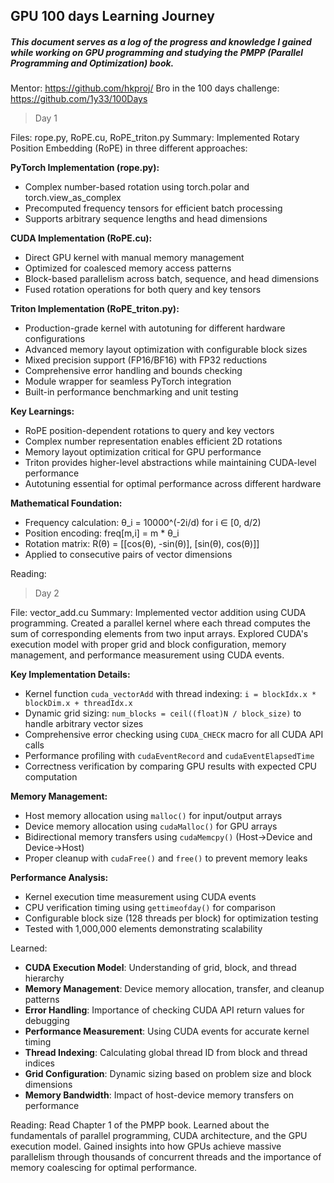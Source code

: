## GPU 100 days Learning Journey
##### This document serves as a log of the progress and knowledge I gained while working on GPU programming and studying the PMPP (Parallel Programming and Optimization) book.

Mentor: https://github.com/hkproj/
Bro in the 100 days challenge: https://github.com/1y33/100Days

> Day 1

Files: rope.py, RoPE.cu, RoPE_triton.py
Summary:
Implemented Rotary Position Embedding (RoPE) in three different approaches:

**PyTorch Implementation (rope.py):**
- Complex number-based rotation using torch.polar and torch.view_as_complex
- Precomputed frequency tensors for efficient batch processing
- Supports arbitrary sequence lengths and head dimensions

**CUDA Implementation (RoPE.cu):**
- Direct GPU kernel with manual memory management
- Optimized for coalesced memory access patterns
- Block-based parallelism across batch, sequence, and head dimensions
- Fused rotation operations for both query and key tensors

**Triton Implementation (RoPE_triton.py):**
- Production-grade kernel with autotuning for different hardware configurations
- Advanced memory layout optimization with configurable block sizes
- Mixed precision support (FP16/BF16) with FP32 reductions
- Comprehensive error handling and bounds checking
- Module wrapper for seamless PyTorch integration
- Built-in performance benchmarking and unit testing

**Key Learnings:**
- RoPE position-dependent rotations to query and key vectors
- Complex number representation enables efficient 2D rotations
- Memory layout optimization critical for GPU performance
- Triton provides higher-level abstractions while maintaining CUDA-level performance
- Autotuning essential for optimal performance across different hardware

**Mathematical Foundation:**
- Frequency calculation: θ_i = 10000^(-2i/d) for i ∈ [0, d/2)
- Position encoding: freq[m,i] = m * θ_i
- Rotation matrix: R(θ) = [[cos(θ), -sin(θ)], [sin(θ), cos(θ)]]
- Applied to consecutive pairs of vector dimensions

Reading:

> Day 2

File: vector_add.cu
Summary:
Implemented vector addition using CUDA programming. Created a parallel kernel where each thread computes the sum of corresponding elements from two input arrays. Explored CUDA's execution model with proper grid and block configuration, memory management, and performance measurement using CUDA events.

**Key Implementation Details:**
- Kernel function `cuda_vectorAdd` with thread indexing: `i = blockIdx.x * blockDim.x + threadIdx.x`
- Dynamic grid sizing: `num_blocks = ceil((float)N / block_size)` to handle arbitrary vector sizes
- Comprehensive error checking using `CUDA_CHECK` macro for all CUDA API calls
- Performance profiling with `cudaEventRecord` and `cudaEventElapsedTime`
- Correctness verification by comparing GPU results with expected CPU computation

**Memory Management:**
- Host memory allocation using `malloc()` for input/output arrays
- Device memory allocation using `cudaMalloc()` for GPU arrays
- Bidirectional memory transfers using `cudaMemcpy()` (Host→Device and Device→Host)
- Proper cleanup with `cudaFree()` and `free()` to prevent memory leaks

**Performance Analysis:**
- Kernel execution time measurement using CUDA events
- CPU verification timing using `gettimeofday()` for comparison
- Configurable block size (128 threads per block) for optimization testing
- Tested with 1,000,000 elements demonstrating scalability

Learned:
- **CUDA Execution Model**: Understanding of grid, block, and thread hierarchy
- **Memory Management**: Device memory allocation, transfer, and cleanup patterns
- **Error Handling**: Importance of checking CUDA API return values for debugging
- **Performance Measurement**: Using CUDA events for accurate kernel timing
- **Thread Indexing**: Calculating global thread ID from block and thread indices
- **Grid Configuration**: Dynamic sizing based on problem size and block dimensions
- **Memory Bandwidth**: Impact of host-device memory transfers on performance

Reading:
Read Chapter 1 of the PMPP book.
Learned about the fundamentals of parallel programming, CUDA architecture, and the GPU execution model. Gained insights into how GPUs achieve massive parallelism through thousands of concurrent threads and the importance of memory coalescing for optimal performance.
